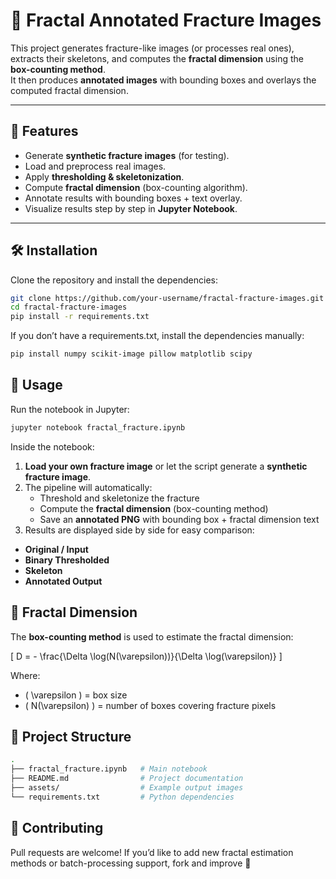 # 🧩 Fractal Annotated Fracture Images

This project generates fracture-like images (or processes real ones), extracts their skeletons, and computes the **fractal dimension** using the **box-counting method**.  
It then produces **annotated images** with bounding boxes and overlays the computed fractal dimension.

---

## 📌 Features
- Generate **synthetic fracture images** (for testing).
- Load and preprocess real images.
- Apply **thresholding & skeletonization**.
- Compute **fractal dimension** (box-counting algorithm).
- Annotate results with bounding boxes + text overlay.
- Visualize results step by step in **Jupyter Notebook**.

---

## 🛠️ Installation

Clone the repository and install the dependencies:

```bash
git clone https://github.com/your-username/fractal-fracture-images.git
cd fractal-fracture-images
pip install -r requirements.txt
```

If you don’t have a requirements.txt, install the dependencies manually:
```bash
pip install numpy scikit-image pillow matplotlib scipy
```

## 🚀 Usage

Run the notebook in Jupyter:

```bash
jupyter notebook fractal_fracture.ipynb
```

Inside the notebook:

1. **Load your own fracture image** or let the script generate a **synthetic fracture image**.
2. The pipeline will automatically:
   - Threshold and skeletonize the fracture  
   - Compute the **fractal dimension** (box-counting method)  
   - Save an **annotated PNG** with bounding box + fractal dimension text
3. Results are displayed side by side for easy comparison:

- **Original / Input**  
- **Binary Thresholded**  
- **Skeleton**  
- **Annotated Output**


## 📐 Fractal Dimension

The **box-counting method** is used to estimate the fractal dimension:

\[
D = - \frac{\Delta \log(N(\varepsilon))}{\Delta \log(\varepsilon)}
\]

Where:

- \( \varepsilon \) = box size  
- \( N(\varepsilon) \) = number of boxes covering fracture pixels


## 📂 Project Structure

```bash
.
├── fractal_fracture.ipynb   # Main notebook
├── README.md                # Project documentation
├── assets/                  # Example output images
└── requirements.txt         # Python dependencies
```
## 🤝 Contributing

Pull requests are welcome!
If you’d like to add new fractal estimation methods or batch-processing support, fork and improve 🚀


